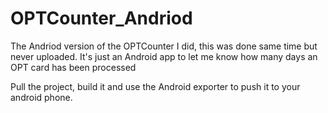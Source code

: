# OPTCounter_Andriod
The Andriod version of the OPTCounter I did, this was done same time but never uploaded.
It's just an Android app to let me know how many days an OPT card has been processed

Pull the project, build it and use the Android exporter to push it to your android phone.
